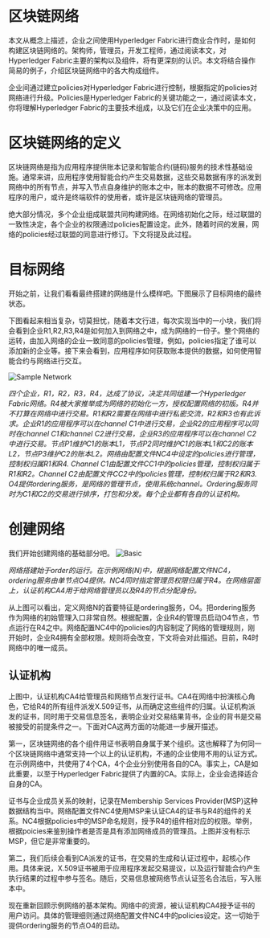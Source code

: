 # 区块链网络

本文从概念上描述，企业之间使用Hyperledger Fabric进行商业合作时，是如何构建区块链网络的。架构师，管理员，开发工程师，通过阅读本文，对Hyperledger Fabric主要的架构以及组件，将有更深刻的认识。本文将结合操作简易的例子，介绍区块链网络中的各大构成组件。

企业间通过建立policies对Hyperledger Fabric进行控制，根据指定的policies对网络进行升级。Policies是Hyperledger Fabric的关键功能之一，通过阅读本文，你将理解Hyperledger Fabric的主要技术组成，以及它们在企业决策中的应用。

# 区块链网络的定义

区块链网络是指为应用程序提供账本记录和智能合约(链码)服务的技术性基础设施。通常来讲，应用程序使用智能合约产生交易数据，这些交易数据有序的派发到网络中的所有节点，并写入节点自身维护的账本之中，账本的数据不可修改。应用程序的用户，或许是终端软件的使用者，或许是区块链网络的管理员。

绝大部分情况，多个企业组成联盟共同构建网络。在网络初始化之际，经过联盟的一致性决定，各个企业的权限通过policies配置设定。此外，随着时间的发展，网络的policies经过联盟的同意进行修订。下文将提及此过程。

# 目标网络

开始之前，让我们看看最终搭建的网络是什么模样吧。下图展示了目标网络的最终状态。

下图看起来相当复杂，切莫担忧，随着本文行进，每次实现当中的一小块，我们将会看到企业R1,R2,R3,R4是如何加入到网络之中，成为网络的一份子。整个网络的运转，由加入网络的企业一致同意的policies管理，例如，policies指定了谁可以添加新的企业等。接下来会看到，应用程序如何获取账本提供的数据，如何使用智能合约与网络进行交互。

![Sample Network](https://hyperledger-fabric.readthedocs.io/en/latest/_images/network.diagram.1.png)

*四个企业，R1，R2，R3，R4，达成了协议，决定共同组建一个Hyperledger Fabric网络。R4被大家推举成为网络的初始化一方，授权配置网络的初版。R4并不打算在网络中进行交易。R1和R2需要在网络中进行私密交流，R2和R3也有此诉求。企业R1的应用程序可以在channel C1中进行交易，企业R2的应用程序可以同时在channel C1和channel C2进行交易，企业R3的应用程序可以在channel C2中进行交易。节点P1维护C1的账本L1，节点P2同时维护C1的账本L1和C2的账本L2，节点P3维护C2的账本L2。网络由配置文件NC4中设定的policies进行管理，控制权归属R1和R4. Channel C1由配置文件CC1中的policies管理，控制权归属于R1和R2。Channel C2由配置文件CC2中的policies管理，控制权归属于R2和R3. O4提供ordering服务，是网络的管理节点，使用系统channel。Ordering服务同时为C1和C2的交易进行排序，打包和分发。每个企业都有各自的认证机构。*

# 创建网络

我们开始创建网络的基础部分吧。
![Basic ](https://hyperledger-fabric.readthedocs.io/en/latest/_images/network.diagram.2.png)

*网络搭建始于order的运行。在示例网络(N)中，根据网络配置文件NC4，ordering服务由单节点O4提供。NC4同时指定管理员权限归属于R4。在网络层面上，认证机构CA4用于给网络管理员以及R4的节点分配身份。*

从上图可以看出，定义网络N的首要特征是ordering服务，O4。把ordering服务作为网络的初始管理入口非常自然。根据配置，企业R4的管理员启动O4节点，节点运行在R4之中。网络配置NC4中的policies的内容制定了网络的管理规则，刚开始时，企业R4拥有全部权限。规则将会改变，下文将会对此描述。目前，R4时网络中的唯一成员。

## 认证机构

上图中，认证机构CA4给管理员和网络节点发行证书。CA4在网络中扮演核心角色，它给R4的所有组件派发X.509证书，从而确定这些组件的归属。认证机构派发的证书，同时用于交易信息签名，表明企业对交易结果背书，企业的背书是交易被接受的前提条件之一。下面对CA这两方面的功能进一步展开描述。

第一，区块链网络的各个组件用证书表明自身属于某个组织。这也解释了为何同一个区块链网络中通常支持一个以上的认证机构，不通的企业使用不用的认证方式。在示例网络中，共使用了4个CA，4个企业分别使用各自的CA。事实上，CA是如此重要，以至于Hyperledger Fabric提供了内置的CA。实际上，企业会选择适合自身的CA。

证书与企业成员关系的映射，记录在Membership Services Provider(MSP)这种数据结构当中。网络配置文件NC4使用MSP来认证CA4的证书与R4的组件的关系。NC4根据policies中的MSP命名规则，授予R4的组件相对应的权限。举例，根据poicies来鉴别操作者是否是具有添加网络成员的管理员。上图并没有标示MSP，但它是非常重要的。

第二，我们后续会看到CA派发的证书，在交易的生成和认证过程中，起核心作用。具体来说，X.509证书被用于应用程序发起交易提议，以及运行智能合约产生执行结果的过程中参与签名。随后，交易信息被网络节点认证签名合法后，写入账本中。

现在重新回顾示例网络的基本架构。网络中的资源，被认证机构CA4授予证书的用户访问。具体的管理细则通过网络配置文件NC4中的policies设定。这一切始于提供ordering服务的节点O4的启动。